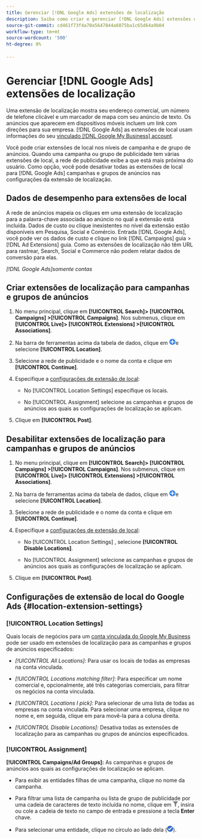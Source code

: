 ```yaml
---
title: Gerenciar [!DNL Google Ads] extensões de localização
description: Saiba como criar e gerenciar [!DNL Google Ads] extensões de localização.
source-git-commit: cd461f73f4a70a5647844a6075ba1c65d64a9b04
workflow-type: tm+mt
source-wordcount: '500'
ht-degree: 0%

---
```


# Gerenciar [!DNL Google Ads] extensões de localização

Uma extensão de localização mostra seu endereço comercial, um número de telefone clicável e um marcador de mapa com seu anúncio de texto. Os anúncios que aparecem em dispositivos móveis incluem um link com direções para sua empresa. [!DNL Google Ads] as extensões de local usam informações do seu [vinculado [!DNL Google My Business] account](https://support.google.com/google-ads/answer/2404182).

Você pode criar extensões de local nos níveis de campanha e de grupo de anúncios. Quando uma campanha ou grupo de publicidade tem várias extensões de local, a rede de publicidade exibe a que está mais próxima do usuário. Como opção, você pode desativar todas as extensões de local para [!DNL Google Ads] campanhas e grupos de anúncios nas configurações da extensão de localização.

## Dados de desempenho para extensões de local

A rede de anúncios mapeia os cliques em uma extensão de localização para a palavra-chave associada ao anúncio no qual a extensão está incluída.  Dados de custo ou clique inexistentes no nível da extensão estão disponíveis em Pesquisa, Social e Comércio. Entrada [!DNL Google Ads], você pode ver os dados de custo e clique no link [!DNL Campaigns] guia > [!DNL Ad Extensions] guia. Como as extensões de localização não têm URL para rastrear, Search, Social e Commerce não podem relatar dados de conversão para elas.

*[!DNL Google Ads]somente contas*

## Criar extensões de localização para campanhas e grupos de anúncios

1. No menu principal, clique em **[!UICONTROL Search]> [!UICONTROL Campaigns] >[!UICONTROL Campaigns]**. Nos submenus, clique em **[!UICONTROL Live]> [!UICONTROL Extensions] >[!UICONTROL Associations]**.

1. Na barra de ferramentas acima da tabela de dados, clique em ![Criar](/help/search-social-commerce/assets/add.png "Criar")e selecione **[!UICONTROL Location]**.

1. Selecione a rede de publicidade e o nome da conta e clique em **[!UICONTROL Continue]**.

1. Especifique a [configurações de extensão de local](#location-extension-settings):

   * No [!UICONTROL Location Settings] especifique os locais.

   * No [!UICONTROL Assignment] selecione as campanhas e grupos de anúncios aos quais as configurações de localização se aplicam.

1. Clique em **[!UICONTROL Post]**.

## Desabilitar extensões de localização para campanhas e grupos de anúncios

1. No menu principal, clique em **[!UICONTROL Search]> [!UICONTROL Campaigns] >[!UICONTROL Campaigns]**. Nos submenus, clique em **[!UICONTROL Live]> [!UICONTROL Extensions] >[!UICONTROL Associations]**.

1. Na barra de ferramentas acima da tabela de dados, clique em ![Criar](/help/search-social-commerce/assets/add.png "Criar")e selecione **[!UICONTROL Location]**.

1. Selecione a rede de publicidade e o nome da conta e clique em **[!UICONTROL Continue]**.

1. Especifique a [configurações de extensão de local](#location-extension-settings):

   * No [!UICONTROL Location Settings] , selecione **[!UICONTROL Disable Locations]**.

   * No [!UICONTROL Assignment] selecione as campanhas e grupos de anúncios aos quais as configurações de localização se aplicam.

1. Clique em **[!UICONTROL Post]**.

## Configurações de extensão de local do Google Ads {#location-extension-settings}

### [!UICONTROL Location Settings]

Quais locais de negócios para um [conta vinculada do Google My Business](https://support.google.com/google-ads/answer/2404182?vid=1-635794239083658097-1242615452#link) pode ser usado em extensões de localização para as campanhas e grupos de anúncios especificados:

* *[!UICONTROL All Locations]:* Para usar os locais de todas as empresas na conta vinculada.

* *[!UICONTROL Locations matching filter]:* Para especificar um nome comercial e, opcionalmente, até três categorias comerciais, para filtrar os negócios na conta vinculada.

* *[!UICONTROL Locations I pick]:* Para selecionar de uma lista de todas as empresas na conta vinculada. Para selecionar uma empresa, clique no nome e, em seguida, clique em para movê-la para a coluna direita.

* *[!UICONTROL Disable Locations]:* Desativa todas as extensões de localização para as campanhas ou grupos de anúncios especificados.

### [!UICONTROL Assignment]

**[!UICONTROL Campaigns/Ad Groups]:** As campanhas e grupos de anúncios aos quais as configurações de localização se aplicam.

* Para exibir as entidades filhas de uma campanha, clique no nome da campanha.

* Para filtrar uma lista de campanha ou lista de grupo de publicidade por uma cadeia de caracteres de texto incluída no nome, clique em ![Filtro](/help/search-social-commerce/assets/filter.png "Filtro"), insira ou cole a cadeia de texto no campo de entrada e pressione a tecla **Enter** chave.

* Para selecionar uma entidade, clique no círculo ao lado dela (![Selecionar](/help/search-social-commerce/assets/include.png "Selecionar")).
